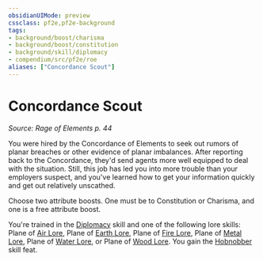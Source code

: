 ```yaml
---
obsidianUIMode: preview
cssclass: pf2e,pf2e-background
tags:
- background/boost/charisma
- background/boost/constitution
- background/skill/diplomacy
- compendium/src/pf2e/roe
aliases: ["Concordance Scout"]
---
```

# Concordance Scout
*Source: Rage of Elements p. 44*  

You were hired by the Concordance of Elements to seek out rumors of planar breaches or other evidence of planar imbalances. After reporting back to the Concordance, they'd send agents more well equipped to deal with the situation. Still, this job has led you into more trouble than your employers suspect, and you've learned how to get your information quickly and get out relatively unscathed.

Choose two attribute boosts. One must be to Constitution or Charisma, and one is a free attribute boost.

You're trained in the [Diplomacy](skills.md#Diplomacy) skill and one of the following lore skills: Plane of [Air Lore](skills.md#Lore), Plane of [Earth Lore](skills.md#Lore), Plane of [Fire Lore](skills.md#Lore), Plane of [Metal Lore](skills.md#Lore), Plane of [Water Lore](skills.md#Lore), or Plane of [Wood Lore](skills.md#Lore). You gain the [Hobnobber](hobnobber.md) skill feat.